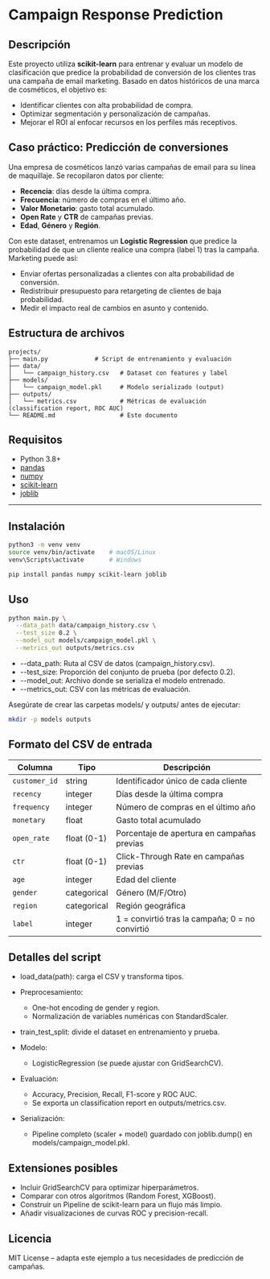 # Campaign Response Prediction

## Descripción

Este proyecto utiliza **scikit-learn** para entrenar y evaluar un modelo de clasificación que predice la probabilidad de conversión de los clientes tras una campaña de email marketing. Basado en datos históricos de una marca de cosméticos, el objetivo es:

- Identificar clientes con alta probabilidad de compra.  
- Optimizar segmentación y personalización de campañas.  
- Mejorar el ROI al enfocar recursos en los perfiles más receptivos.

## Caso práctico: Predicción de conversiones

Una empresa de cosméticos lanzó varias campañas de email para su línea de maquillaje. Se recopilaron datos por cliente:

- **Recencia**: días desde la última compra.  
- **Frecuencia**: número de compras en el último año.  
- **Valor Monetario**: gasto total acumulado.  
- **Open Rate** y **CTR** de campañas previas.  
- **Edad**, **Género** y **Región**.  

Con este dataset, entrenamos un **Logistic Regression** que predice la probabilidad de que un cliente realice una compra (label 1) tras la campaña. Marketing puede así:

- Enviar ofertas personalizadas a clientes con alta probabilidad de conversión.  
- Redistribuir presupuesto para retargeting de clientes de baja probabilidad.  
- Medir el impacto real de cambios en asunto y contenido.

## Estructura de archivos

```
projects/
├── main.py             # Script de entrenamiento y evaluación
├── data/
│   └── campaign_history.csv   # Dataset con features y label
├── models/
│   └── campaign_model.pkl     # Modelo serializado (output)
├── outputs/
│   └── metrics.csv            # Métricas de evaluación (classification report, ROC AUC)
└── README.md                  # Este documento
```

## Requisitos

- Python 3.8+  
- [pandas](https://pandas.pydata.org/)  
- [numpy](https://numpy.org/)  
- [scikit-learn](https://scikit-learn.org/)  
- [joblib](https://joblib.readthedocs.io/)  

---

## Instalación

```bash
python3 -m venv venv
source venv/bin/activate    # macOS/Linux
venv\Scripts\activate       # Windows

pip install pandas numpy scikit-learn joblib
```

## Uso

```bash
python main.py \
  --data_path data/campaign_history.csv \
  --test_size 0.2 \
  --model_out models/campaign_model.pkl \
  --metrics_out outputs/metrics.csv
```

- --data_path: Ruta al CSV de datos (campaign_history.csv).
- --test_size: Proporción del conjunto de prueba (por defecto 0.2).
- --model_out: Archivo donde se serializa el modelo entrenado.
- --metrics_out: CSV con las métricas de evaluación.

Asegúrate de crear las carpetas models/ y outputs/ antes de ejecutar:

```bash
mkdir -p models outputs
```

## Formato del CSV de entrada

| Columna       | Tipo         | Descripción                                           |
| ------------- | ------------ | ----------------------------------------------------- |
| `customer_id` | string       | Identificador único de cada cliente                   |
| `recency`     | integer      | Días desde la última compra                           |
| `frequency`   | integer      | Número de compras en el último año                    |
| `monetary`    | float        | Gasto total acumulado                                 |
| `open_rate`   | float (0-1)  | Porcentaje de apertura en campañas previas            |
| `ctr`         | float (0-1)  | Click-Through Rate en campañas previas                |
| `age`         | integer      | Edad del cliente                                      |
| `gender`      | categorical  | Género (M/F/Otro)                                     |
| `region`      | categorical  | Región geográfica                                     |
| `label`       | integer      | 1 = convirtió tras la campaña; 0 = no convirtió       |


## Detalles del script
- load_data(path): carga el CSV y transforma tipos.
- Preprocesamiento:
    - One-hot encoding de gender y region.
    - Normalización de variables numéricas con StandardScaler.

- train_test_split: divide el dataset en entrenamiento y prueba.
- Modelo:
    - LogisticRegression (se puede ajustar con GridSearchCV).
- Evaluación:
    - Accuracy, Precision, Recall, F1-score y ROC AUC.
    - Se exporta un classification report en outputs/metrics.csv.
- Serialización:
    - Pipeline completo (scaler + model) guardado con joblib.dump() en models/campaign_model.pkl.

## Extensiones posibles
- Incluir GridSearchCV para optimizar hiperparámetros.
- Comparar con otros algoritmos (Random Forest, XGBoost).
- Construir un Pipeline de scikit-learn para un flujo más limpio.
- Añadir visualizaciones de curvas ROC y precision-recall.

## Licencia

MIT License – adapta este ejemplo a tus necesidades de predicción de campañas.

